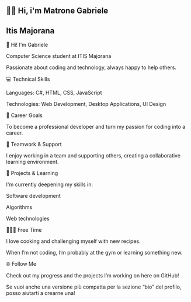 ##  🙋‍♂️ Hi, i'm Matrone Gabriele
## Itis Majorana



👋 Hi! I'm Gabriele


Computer Science student at ITIS Majorana


Passionate about coding and technology, always happy to help others.


💻 Technical Skills


Languages: C#, HTML, CSS, JavaScript


Technologies: Web Development, Desktop Applications, UI Design


🚀 Career Goals


To become a professional developer and turn my passion for coding into a career.


🤝 Teamwork & Support


I enjoy working in a team and supporting others, creating a collaborative learning environment.


🎯 Projects & Learning


I'm currently deepening my skills in:


Software development


Algorithms


Web technologies



🍝🏋️‍♂️ Free Time


I love cooking and challenging myself with new recipes.


When I’m not coding, I’m probably at the gym or learning something new.


🌐 Follow Me

Check out my progress and the projects I’m working on here on GitHub!

Se vuoi anche una versione più compatta per la sezione “bio” del profilo, posso aiutarti a crearne una!




